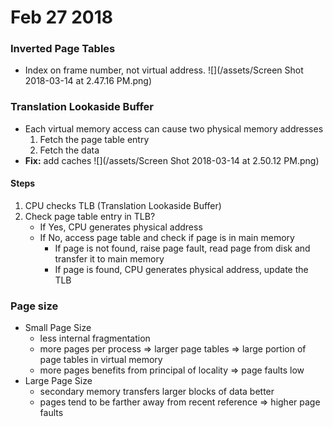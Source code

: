 # Feb 27 2018

### Inverted Page Tables
- Index on frame number, not virtual address.
![](/assets/Screen Shot 2018-03-14 at 2.47.16 PM.png)

### Translation Lookaside Buffer
- Each virtual memory access can cause two physical memory addresses
    1. Fetch the page table entry
    2. Fetch the data
- **Fix:** add caches
![](/assets/Screen Shot 2018-03-14 at 2.50.12 PM.png)

#### Steps
1. CPU checks TLB (Translation Lookaside Buffer)
2. Check page table entry in TLB?
    - If Yes, CPU generates physical address
    - If No, access page table and check if page is in main memory
        - If page is not found, raise page fault, read page from disk and transfer it to main memory 
        - If page is found, CPU generates physical address, update the TLB
        
### Page size
- Small Page Size
    - less internal fragmentation
    - more pages per process => larger page tables => large portion of page tables in virtual memory
    - more pages benefits from principal of locality => page faults low
- Large Page Size
    - secondary memory transfers larger blocks of data better
    - pages tend to be farther away from recent reference => higher page faults
    
###
